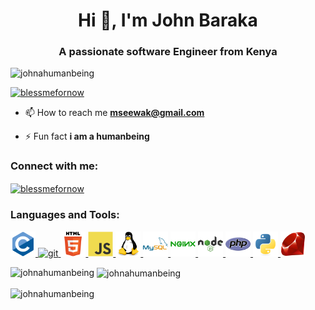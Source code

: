 <h1 align="center">Hi 👋, I'm John Baraka</h1>
<h3 align="center">A passionate software Engineer from Kenya</h3>

<p align="left"> <img src="https://komarev.com/ghpvc/?username=johnahumanbeing&label=Profile%20views&color=0e75b6&style=flat" alt="johnahumanbeing" /> </p>

<p align="left"> <a href="https://twitter.com/blessmefornow" target="blank"><img src="https://img.shields.io/twitter/follow/blessmefornow?logo=twitter&style=for-the-badge" alt="blessmefornow" /></a> </p>

- 📫 How to reach me **mseewak@gmail.com**

- ⚡ Fun fact **i am a humanbeing**

<h3 align="left">Connect with me:</h3>
<p align="left">
<a href="https://twitter.com/blessmefornow" target="blank"><img align="center" src="https://raw.githubusercontent.com/rahuldkjain/github-profile-readme-generator/master/src/images/icons/Social/twitter.svg" alt="blessmefornow" height="30" width="40" /></a>
</p>

<h3 align="left">Languages and Tools:</h3>
<p align="left"> <a href="https://www.cprogramming.com/" target="_blank" rel="noreferrer"> <img src="https://raw.githubusercontent.com/devicons/devicon/master/icons/c/c-original.svg" alt="c" width="40" height="40"/> </a> <a href="https://git-scm.com/" target="_blank" rel="noreferrer"> <img src="https://www.vectorlogo.zone/logos/git-scm/git-scm-icon.svg" alt="git" width="40" height="40"/> </a> <a href="https://www.w3.org/html/" target="_blank" rel="noreferrer"> <img src="https://raw.githubusercontent.com/devicons/devicon/master/icons/html5/html5-original-wordmark.svg" alt="html5" width="40" height="40"/> </a> <a href="https://developer.mozilla.org/en-US/docs/Web/JavaScript" target="_blank" rel="noreferrer"> <img src="https://raw.githubusercontent.com/devicons/devicon/master/icons/javascript/javascript-original.svg" alt="javascript" width="40" height="40"/> </a> <a href="https://www.linux.org/" target="_blank" rel="noreferrer"> <img src="https://raw.githubusercontent.com/devicons/devicon/master/icons/linux/linux-original.svg" alt="linux" width="40" height="40"/> </a> <a href="https://www.mysql.com/" target="_blank" rel="noreferrer"> <img src="https://raw.githubusercontent.com/devicons/devicon/master/icons/mysql/mysql-original-wordmark.svg" alt="mysql" width="40" height="40"/> </a> <a href="https://www.nginx.com" target="_blank" rel="noreferrer"> <img src="https://raw.githubusercontent.com/devicons/devicon/master/icons/nginx/nginx-original.svg" alt="nginx" width="40" height="40"/> </a> <a href="https://nodejs.org" target="_blank" rel="noreferrer"> <img src="https://raw.githubusercontent.com/devicons/devicon/master/icons/nodejs/nodejs-original-wordmark.svg" alt="nodejs" width="40" height="40"/> </a> <a href="https://www.php.net" target="_blank" rel="noreferrer"> <img src="https://raw.githubusercontent.com/devicons/devicon/master/icons/php/php-original.svg" alt="php" width="40" height="40"/> </a> <a href="https://www.python.org" target="_blank" rel="noreferrer"> <img src="https://raw.githubusercontent.com/devicons/devicon/master/icons/python/python-original.svg" alt="python" width="40" height="40"/> </a> <a href="https://www.ruby-lang.org/en/" target="_blank" rel="noreferrer"> <img src="https://raw.githubusercontent.com/devicons/devicon/master/icons/ruby/ruby-original.svg" alt="ruby" width="40" height="40"/> </a> </p>

<p><img align="left" src="https://github-readme-stats.vercel.app/api/top-langs?username=johnahumanbeing&show_icons=true&locale=en&layout=compact" alt="johnahumanbeing" /></p>

<p>&nbsp;<img align="center" src="https://github-readme-stats.vercel.app/api?username=johnahumanbeing&show_icons=true&locale=en" alt="johnahumanbeing" /></p>

<p><img align="center" src="https://github-readme-streak-stats.herokuapp.com/?user=johnahumanbeing&" alt="johnahumanbeing" /></p>

